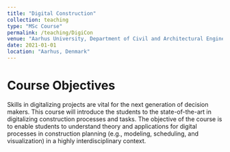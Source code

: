 ```yaml
---
title: "Digital Construction"
collection: teaching
type: "MSc Course"
permalink: /teaching/DigiCon
venue: "Aarhus University, Department of Civil and Architectural Engineering"
date: 2021-01-01
location: "Aarhus, Denmark"
---
```


Course Objectives
======

Skills in digitalizing projects are vital for the next generation of decision makers. This course will introduce the students to the state-of-the-art in digitalizing construction processes and tasks. The objective of the course is to enable students to understand theory and applications for digital processes in construction planning (e.g., modeling, scheduling, and visualization) in a highly interdisciplinary context.
